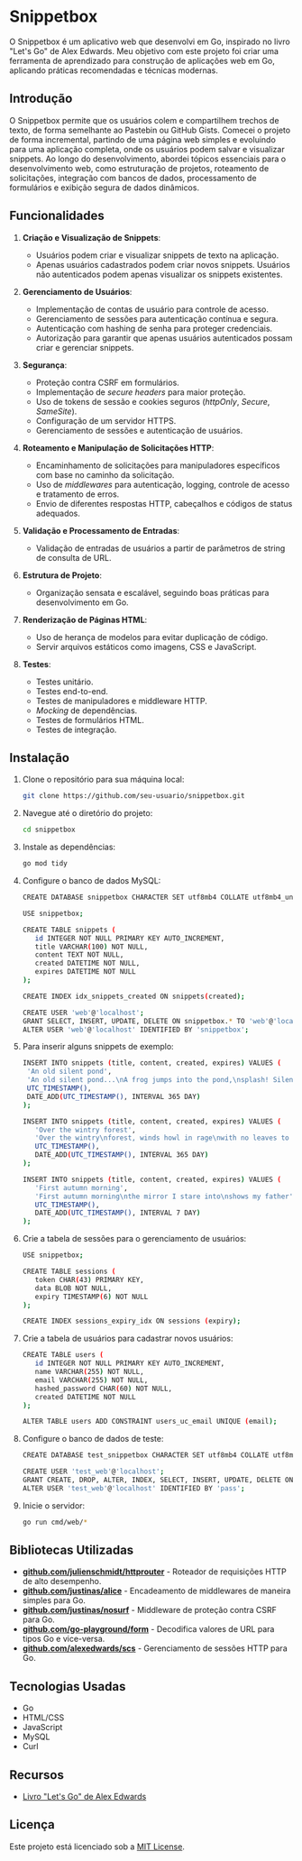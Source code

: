 # Snippetbox

O Snippetbox é um aplicativo web que desenvolvi em Go, inspirado no livro "Let's Go" de Alex Edwards. Meu objetivo com este projeto foi criar uma ferramenta de aprendizado para construção de aplicações web em Go, aplicando práticas recomendadas e técnicas modernas.

## Introdução

O Snippetbox permite que os usuários colem e compartilhem trechos de texto, de forma semelhante ao Pastebin ou GitHub Gists. Comecei o projeto de forma incremental, partindo de uma página web simples e evoluindo para uma aplicação completa, onde os usuários podem salvar e visualizar snippets. Ao longo do desenvolvimento, abordei tópicos essenciais para o desenvolvimento web, como estruturação de projetos, roteamento de solicitações, integração com bancos de dados, processamento de formulários e exibição segura de dados dinâmicos.

## Funcionalidades

1. **Criação e Visualização de Snippets**:
   - Usuários podem criar e visualizar snippets de texto na aplicação.
   - Apenas usuários cadastrados podem criar novos snippets. Usuários não autenticados podem apenas visualizar os snippets existentes.

2. **Gerenciamento de Usuários**:
   - Implementação de contas de usuário para controle de acesso.
   - Gerenciamento de sessões para autenticação contínua e segura.
   - Autenticação com hashing de senha para proteger credenciais.
   - Autorização para garantir que apenas usuários autenticados possam criar e gerenciar snippets.

3. **Segurança**:
   - Proteção contra CSRF em formulários.
   - Implementação de _secure headers_ para maior proteção.
   - Uso de tokens de sessão e cookies seguros (_httpOnly_, _Secure_, _SameSite_).
   - Configuração de um servidor HTTPS.
   - Gerenciamento de sessões e autenticação de usuários.

4. **Roteamento e Manipulação de Solicitações HTTP**:
   - Encaminhamento de solicitações para manipuladores específicos com base no caminho da solicitação.
   - Uso de _middlewares_ para autenticação, logging, controle de acesso e tratamento de erros.
   - Envio de diferentes respostas HTTP, cabeçalhos e códigos de status adequados.

5. **Validação e Processamento de Entradas**:
   - Validação de entradas de usuários a partir de parâmetros de string de consulta de URL.

6. **Estrutura de Projeto**:
   - Organização sensata e escalável, seguindo boas práticas para desenvolvimento em Go.

7. **Renderização de Páginas HTML**:
   - Uso de herança de modelos para evitar duplicação de código.
   - Servir arquivos estáticos como imagens, CSS e JavaScript.

8. **Testes**:
   - Testes unitário.
   - Testes end-to-end.
   - Testes de manipuladores e middleware HTTP.
   - _Mocking_ de dependências.
   - Testes de formulários HTML.
   - Testes de integração.

## Instalação

1. Clone o repositório para sua máquina local:
   ```sh
   git clone https://github.com/seu-usuario/snippetbox.git
   ```
2. Navegue até o diretório do projeto:
   ```sh
   cd snippetbox
   ```
3. Instale as dependências:
   ```sh
   go mod tidy
   ```
4. Configure o banco de dados MySQL:
   ```sh
   CREATE DATABASE snippetbox CHARACTER SET utf8mb4 COLLATE utf8mb4_unicode_ci;

   USE snippetbox;

   CREATE TABLE snippets (
      id INTEGER NOT NULL PRIMARY KEY AUTO_INCREMENT,
      title VARCHAR(100) NOT NULL,
      content TEXT NOT NULL,
      created DATETIME NOT NULL,
      expires DATETIME NOT NULL
   );

   CREATE INDEX idx_snippets_created ON snippets(created);

   CREATE USER 'web'@'localhost';
   GRANT SELECT, INSERT, UPDATE, DELETE ON snippetbox.* TO 'web'@'localhost';
   ALTER USER 'web'@'localhost' IDENTIFIED BY 'snippetbox';
   ```
5. Para inserir alguns snippets de exemplo:
   ```sh
   INSERT INTO snippets (title, content, created, expires) VALUES (
    'An old silent pond',
    'An old silent pond...\nA frog jumps into the pond,\nsplash! Silence again.\n\n– Matsuo Bashō',
    UTC_TIMESTAMP(),
    DATE_ADD(UTC_TIMESTAMP(), INTERVAL 365 DAY)
   );

   INSERT INTO snippets (title, content, created, expires) VALUES (
      'Over the wintry forest',
      'Over the wintry\nforest, winds howl in rage\nwith no leaves to blow.\n\n– Natsume Soseki',
      UTC_TIMESTAMP(),
      DATE_ADD(UTC_TIMESTAMP(), INTERVAL 365 DAY)
   );

   INSERT INTO snippets (title, content, created, expires) VALUES (
      'First autumn morning',
      'First autumn morning\nthe mirror I stare into\nshows my father''s face.\n\n– Murakami Kijo',
      UTC_TIMESTAMP(),
      DATE_ADD(UTC_TIMESTAMP(), INTERVAL 7 DAY)
   );
   ```
6. Crie a tabela de sessões para o gerenciamento de usuários:
   ```sh
   USE snippetbox;

   CREATE TABLE sessions (
      token CHAR(43) PRIMARY KEY,
      data BLOB NOT NULL,
      expiry TIMESTAMP(6) NOT NULL
   );

   CREATE INDEX sessions_expiry_idx ON sessions (expiry);
   ```

7. Crie a tabela de usuários para cadastrar novos usuários:
   ```sh
   CREATE TABLE users (
      id INTEGER NOT NULL PRIMARY KEY AUTO_INCREMENT,
      name VARCHAR(255) NOT NULL,
      email VARCHAR(255) NOT NULL,
      hashed_password CHAR(60) NOT NULL,
      created DATETIME NOT NULL
   );

   ALTER TABLE users ADD CONSTRAINT users_uc_email UNIQUE (email);
   ```

8. Configure o banco de dados de teste:
   ```sh
   CREATE DATABASE test_snippetbox CHARACTER SET utf8mb4 COLLATE utf8mb4_unicode_ci;

   CREATE USER 'test_web'@'localhost';
   GRANT CREATE, DROP, ALTER, INDEX, SELECT, INSERT, UPDATE, DELETE ON test_snippetbox.* TO 'test_web'@'localhost';
   ALTER USER 'test_web'@'localhost' IDENTIFIED BY 'pass';
   ```

9. Inicie o servidor:
   ```sh
   go run cmd/web/*
   ```

## Bibliotecas Utilizadas
- **[github.com/julienschmidt/httprouter](https://github.com/julienschmidt/httprouter)** - Roteador de requisições HTTP de alto desempenho.
- **[github.com/justinas/alice](https://github.com/justinas/alice)** - Encadeamento de middlewares de maneira simples para Go.
- **[github.com/justinas/nosurf](https://github.com/justinas/nosurf)** - Middleware de proteção contra CSRF para Go.
- **[github.com/go-playground/form](https://github.com/go-playground/form)** - Decodifica valores de URL para tipos Go e vice-versa.
- **[github.com/alexedwards/scs](https://github.com/alexedwards/scs/)** - Gerenciamento de sessões HTTP para Go.

## Tecnologias Usadas
* Go
* HTML/CSS
* JavaScript
* MySQL
* Curl

## Recursos

- [Livro "Let's Go" de Alex Edwards](https://lets-go.alexedwards.net/)

## Licença

Este projeto está licenciado sob a [MIT License](LICENSE).